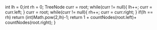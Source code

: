 int lh = 0;int rh = 0;
TreeNode curr = root;
while(curr != null){
lh++;
curr = curr.left;
}
curr = root;
while(curr != null){
rh++;
curr = curr.right;
}
if(lh == rh)
return (int)Math.pow(2,lh)-1;
return
1 + countNodes(root.left)+ countNodes(root.right);
}